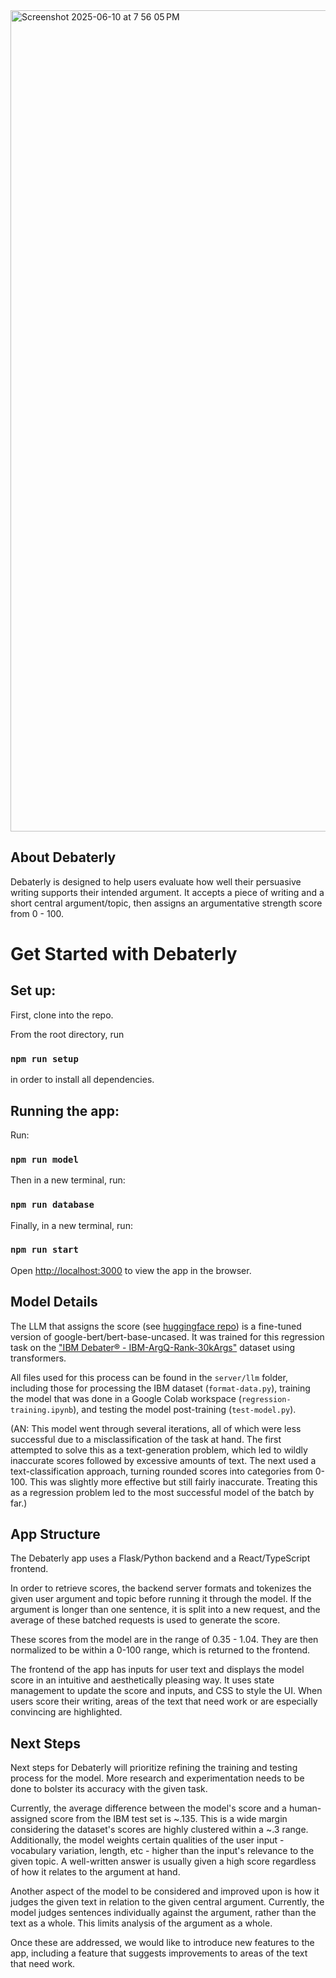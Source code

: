 <img width="1314" alt="Screenshot 2025-06-10 at 7 56 05 PM" src="https://github.com/user-attachments/assets/83275246-f301-4034-9e22-01a8c60b0340" />

## About Debaterly

Debaterly is designed to help users evaluate how well their persuasive writing
supports their intended argument. It accepts a piece of writing and a short 
central argument/topic, then assigns an argumentative strength score from 0 - 100.

# Get Started with Debaterly

## Set up:

First, clone into the repo. 

From the root directory, run 

### `npm run setup`

in order to install all dependencies.

## Running the app:

Run:

### `npm run model`

Then in a new terminal, run:

### `npm run database`

Finally, in a new terminal, run:

### `npm run start`

Open [http://localhost:3000](http://localhost:3000) to view the app in the browser.

## Model Details

The LLM that assigns the score (see [huggingface repo](https://huggingface.co/austenem/arg-quality-regression))
is a fine-tuned version of google-bert/bert-base-uncased. It was trained for this
regression task on the ["IBM Debater® - IBM-ArgQ-Rank-30kArgs"](https://research.ibm.com/haifa/dept/vst/debating_data.shtml#Argument_Quality) dataset using transformers.

All files used for this process can be found in the `server/llm` folder, including
those for processing the IBM dataset (`format-data.py`), training the model that was
done in a Google Colab workspace (`regression-training.ipynb`), and testing the model 
post-training (`test-model.py`). 

(AN: This model went through several iterations, all of which were less successful 
due to a misclassification of the task at hand. The first attempted to solve
this as a text-generation problem, which led to wildly inaccurate scores followed
by excessive amounts of text. The next used a text-classification approach,
turning rounded scores into categories from 0-100. This was slightly more effective
but still fairly inaccurate. Treating this as a regression problem led to the most 
successful model of the batch by far.)

## App Structure

The Debaterly app uses a Flask/Python backend and a React/TypeScript frontend. 

In order to retrieve scores, the backend server formats and tokenizes the given
user argument and topic before running it through the model. If the argument is 
longer than one sentence, it is split into a new request, and the average 
of these batched requests is used to generate the score. 

These scores from the model are in the range of 0.35 - 1.04. They are then
normalized to be within a 0-100 range, which is returned to the frontend.

The frontend of the app has inputs for user text and displays the model
score in an intuitive and aesthetically pleasing way. It uses state management
to update the score and inputs, and CSS to style the UI. When users score their
writing, areas of the text that need work or are especially convincing are
highlighted.

## Next Steps

Next steps for Debaterly will prioritize refining the training and testing 
process for the model. More research and experimentation needs to be done to 
bolster its accuracy with the given task. 

Currently, the average difference between the model's score and a human-assigned
score from the IBM test set is ~.135. This is a wide margin considering the 
dataset's scores are highly clustered within a ~.3 range. Additionally, the model
weights certain qualities of the user input - vocabulary variation, length, etc - 
higher than the input's relevance to the given topic. A well-written answer is 
usually given a high score regardless of how it relates to the argument at hand.

Another aspect of the model to be considered and improved upon is how it 
judges the given text in relation to the given central argument. Currently, 
the model judges sentences individually against the argument, rather than the 
text as a whole. This limits analysis of the argument as a whole. 

Once these are addressed, we would like to introduce new features to the app,
including a feature that suggests improvements to areas of the text that need
work. 
